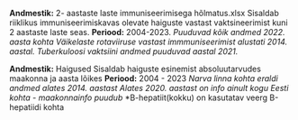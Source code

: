 **Andmestik:** 2- aastaste laste immuniseerimisega hõlmatus.xlsx
Sisaldab riiklikus immuniseerimiskavas olevate haiguste vastast vaktsineerimist kuni 2 aastaste laste seas. 
**Periood:** 2004-2023. 
*Puuduvad kõik andmed 2022. aasta kohta* 
*Väikelaste rotaviiruse vastast immmuniseerimist alustati 2014. aastal.* 
*Tuberkuloosi vaktsiini andmed puuduvad aastal 2021.*

**Andmestik:** Haigused
Sisaldab haiguste esinemist absoluutarvudes maakonna ja aasta lõikes
**Periood:** 2004 - 2023
*Narva linna kohta eraldi andmed alates 2014. aastast*
*Alates 2020. aastast on info ainult kogu Eesti kohta - maakonnainfo puudub*
*B-hepatiit(kokku) on kasutatav veerg B-hepatiidi kohta